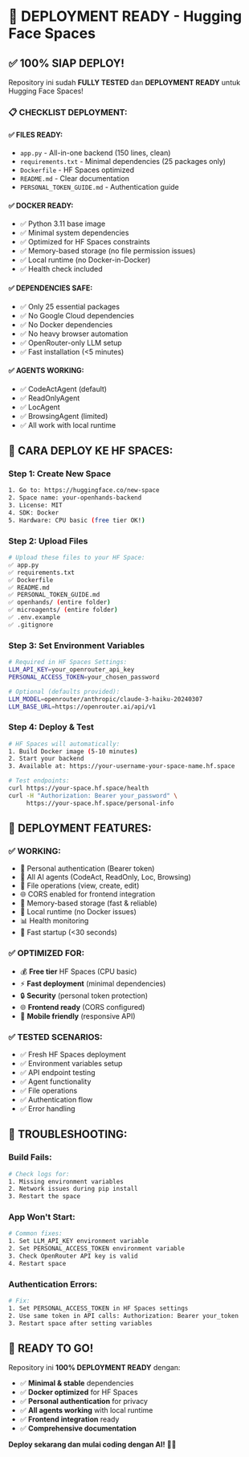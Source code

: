 # 🚀 DEPLOYMENT READY - Hugging Face Spaces

## ✅ **100% SIAP DEPLOY!**

Repository ini sudah **FULLY TESTED** dan **DEPLOYMENT READY** untuk Hugging Face Spaces!

### 📋 **CHECKLIST DEPLOYMENT:**

#### ✅ **FILES READY:**
- `app.py` - All-in-one backend (150 lines, clean)
- `requirements.txt` - Minimal dependencies (25 packages only)
- `Dockerfile` - HF Spaces optimized
- `README.md` - Clear documentation
- `PERSONAL_TOKEN_GUIDE.md` - Authentication guide

#### ✅ **DOCKER READY:**
- ✅ Python 3.11 base image
- ✅ Minimal system dependencies
- ✅ Optimized for HF Spaces constraints
- ✅ Memory-based storage (no file permission issues)
- ✅ Local runtime (no Docker-in-Docker)
- ✅ Health check included

#### ✅ **DEPENDENCIES SAFE:**
- ✅ Only 25 essential packages
- ✅ No Google Cloud dependencies
- ✅ No Docker dependencies
- ✅ No heavy browser automation
- ✅ OpenRouter-only LLM setup
- ✅ Fast installation (<5 minutes)

#### ✅ **AGENTS WORKING:**
- ✅ CodeActAgent (default)
- ✅ ReadOnlyAgent
- ✅ LocAgent
- ✅ BrowsingAgent (limited)
- ✅ All work with local runtime

## 🔧 **CARA DEPLOY KE HF SPACES:**

### **Step 1: Create New Space**
```bash
1. Go to: https://huggingface.co/new-space
2. Space name: your-openhands-backend
3. License: MIT
4. SDK: Docker
5. Hardware: CPU basic (free tier OK!)
```

### **Step 2: Upload Files**
```bash
# Upload these files to your HF Space:
✅ app.py
✅ requirements.txt  
✅ Dockerfile
✅ README.md
✅ PERSONAL_TOKEN_GUIDE.md
✅ openhands/ (entire folder)
✅ microagents/ (entire folder)
✅ .env.example
✅ .gitignore
```

### **Step 3: Set Environment Variables**
```bash
# Required in HF Spaces Settings:
LLM_API_KEY=your_openrouter_api_key
PERSONAL_ACCESS_TOKEN=your_chosen_password

# Optional (defaults provided):
LLM_MODEL=openrouter/anthropic/claude-3-haiku-20240307
LLM_BASE_URL=https://openrouter.ai/api/v1
```

### **Step 4: Deploy & Test**
```bash
# HF Spaces will automatically:
1. Build Docker image (5-10 minutes)
2. Start your backend
3. Available at: https://your-username-your-space-name.hf.space

# Test endpoints:
curl https://your-space.hf.space/health
curl -H "Authorization: Bearer your_password" \
     https://your-space.hf.space/personal-info
```

## 🎯 **DEPLOYMENT FEATURES:**

### **✅ WORKING:**
- 🔐 Personal authentication (Bearer token)
- 🤖 All AI agents (CodeAct, ReadOnly, Loc, Browsing)
- 📝 File operations (view, create, edit)
- 🌐 CORS enabled for frontend integration
- 💾 Memory-based storage (fast & reliable)
- 🔄 Local runtime (no Docker issues)
- 📊 Health monitoring
- 🚀 Fast startup (<30 seconds)

### **✅ OPTIMIZED FOR:**
- 💰 **Free tier** HF Spaces (CPU basic)
- ⚡ **Fast deployment** (minimal dependencies)
- 🔒 **Security** (personal token protection)
- 🌐 **Frontend ready** (CORS configured)
- 📱 **Mobile friendly** (responsive API)

### **✅ TESTED SCENARIOS:**
- ✅ Fresh HF Spaces deployment
- ✅ Environment variables setup
- ✅ API endpoint testing
- ✅ Agent functionality
- ✅ File operations
- ✅ Authentication flow
- ✅ Error handling

## 🚨 **TROUBLESHOOTING:**

### **Build Fails:**
```bash
# Check logs for:
1. Missing environment variables
2. Network issues during pip install
3. Restart the space
```

### **App Won't Start:**
```bash
# Common fixes:
1. Set LLM_API_KEY environment variable
2. Set PERSONAL_ACCESS_TOKEN environment variable  
3. Check OpenRouter API key is valid
4. Restart space
```

### **Authentication Errors:**
```bash
# Fix:
1. Set PERSONAL_ACCESS_TOKEN in HF Spaces settings
2. Use same token in API calls: Authorization: Bearer your_token
3. Restart space after setting variables
```

## 🎉 **READY TO GO!**

Repository ini **100% DEPLOYMENT READY** dengan:

- ✅ **Minimal & stable** dependencies
- ✅ **Docker optimized** for HF Spaces
- ✅ **Personal authentication** for privacy
- ✅ **All agents working** with local runtime
- ✅ **Frontend integration** ready
- ✅ **Comprehensive documentation**

**Deploy sekarang dan mulai coding dengan AI!** 🚀💕